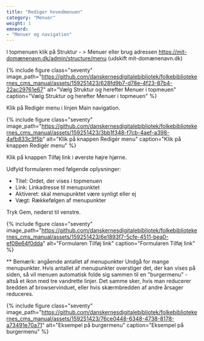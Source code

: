 ```yaml
---
title: "Rediger hovedmenuen"
category: "Menuer"
weight: 1
emneord:
- "Menuer og navigation"
---
```

I topmenuen klik på Struktur - > Menuer
eller brug adressen https://mit-domænenavn.dk/admin/structure/menu (udskift mit-domænenavn.dk)

{% include figure class="seventy" image_path="https://github.com/danskernesdigitalebibliotek/folkebibliotekernes_cms_manual/assets/159251423/628fd9b7-d78e-4f23-87b4-22ac29761e67" alt="Vælg Struktur og herefter Menuer i topmeuen" caption="Vælg Struktur og herefter Menuer i topmeuen" %}

Klik på Redigér menu i linjen Main navigation.

{% include figure class="seventy" image_path="https://github.com/danskernesdigitalebibliotek/folkebibliotekernes_cms_manual/assets/159251423/3bb1f348-f7cb-4aef-a398-4afb833c3f5b" alt="Klik på knappen Redigér menu" caption="Klik på knappen Redigér menu" %}

Klik på knappen Tilføj link i øverste højre hjørne.

Udfyld formularen med følgende oplysninger:
- Titel: Ordet, der vises i topmenuen
- Link: Linkadresse til menupunktet
- Aktiveret: skal menupunktet være synligt eller ej
- Vægt: Rækkefølgen af menupunkter

Tryk Gem, nederst til venstre.

{% include figure class="seventy" image_path="https://github.com/danskernesdigitalebibliotek/folkebibliotekernes_cms_manual/assets/159251423/6e1893f7-5cfe-4511-bea0-ef08e64f0dda" alt="Formularen Tilføj link" caption="Formularen Tilføj link" %}

** Bemærk: angående antallet af menupunkter
Undgå for mange menupunkter. Hvis antallet af menupunkter overstiger det, der kan vises på siden, så vil menuen automatisk folde sig sammen til en "burgermenu" - altså et ikon med tre vandrette linjer. Det samme sker, hvis man reducerer bredden af browservinduet, eller hvis skærmbredden af andre årsager reduceres.

{% include figure class="seventy" image_path="https://github.com/danskernesdigitalebibliotek/folkebibliotekernes_cms_manual/assets/159251423/76ce0448-6348-4738-8178-a73491e70a71" alt="Eksempel på burgermenu" caption="Eksempel på burgermenu" %}

